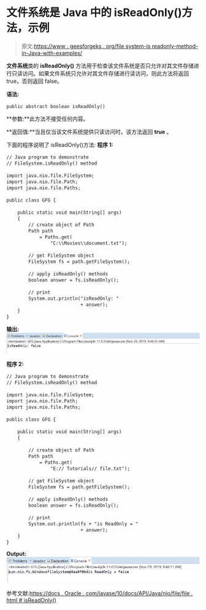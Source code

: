 # 文件系统是 Java 中的 isReadOnly()方法，示例

> 原文:[https://www . geesforgeks . org/file system-is readonly-method-in-Java-with-examples/](https://www.geeksforgeeks.org/filesystem-isreadonly-method-in-java-with-examples/)

**文件系统**类的 **isReadOnly()** 方法用于检查该文件系统是否只允许对其文件存储进行只读访问。如果文件系统只允许对其文件存储进行读访问，则此方法将返回 true，否则返回 false。

**语法:**

```
public abstract boolean isReadOnly()

```

**参数:**此方法不接受任何内容。

**返回值:**当且仅当该文件系统提供只读访问时，该方法返回 **true** 。

下面的程序说明了 isReadOnly()方法:
**程序 1:**

```
// Java program to demonstrate
// FileSystem.isReadOnly() method

import java.nio.file.FileSystem;
import java.nio.file.Path;
import java.nio.file.Paths;

public class GFG {

    public static void main(String[] args)
    {
        // create object of Path
        Path path
            = Paths.get(
                "C:\\Movies\\document.txt");

        // get FileSystem object
        FileSystem fs = path.getFileSystem();

        // apply isReadOnly() methods
        boolean answer = fs.isReadOnly();

        // print
        System.out.println("isReadOnly: "
                           + answer);
    }
}
```

**输出:**
![](img/4d9a35c07716183c157e1ceca98c77f6.png)

**程序 2:**

```
// Java program to demonstrate
// FileSystem.isReadOnly() method

import java.nio.file.FileSystem;
import java.nio.file.Path;
import java.nio.file.Paths;

public class GFG {

    public static void main(String[] args)
    {

        // create object of Path
        Path path
            = Paths.get(
                "E:// Tutorials// file.txt");

        // get FileSystem object
        FileSystem fs = path.getFileSystem();

        // apply isReadOnly() methods
        boolean answer = fs.isReadOnly();

        // print
        System.out.println(fs + "is ReadOnly = "
                           + answer);
    }
}
```

**Output:**![](img/0256cd4a05562644099cb417189bda86.png)

参考文献:[https://docs . Oracle . com/javase/10/docs/API/Java/nio/file/file . html # isReadOnly()](https://docs.oracle.com/javase/10/docs/api/java/nio/file/FileSystem.html#isReadOnly())